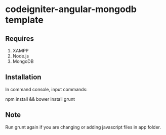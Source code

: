 # codeigniter-angular-mongodb template

## Requires

1. XAMPP
2. Node.js
3. MongoDB

## Installation

In command console, input commands:

npm install && bower install
grunt

## Note

Run grunt again if you are changing or adding javascript files in app folder.